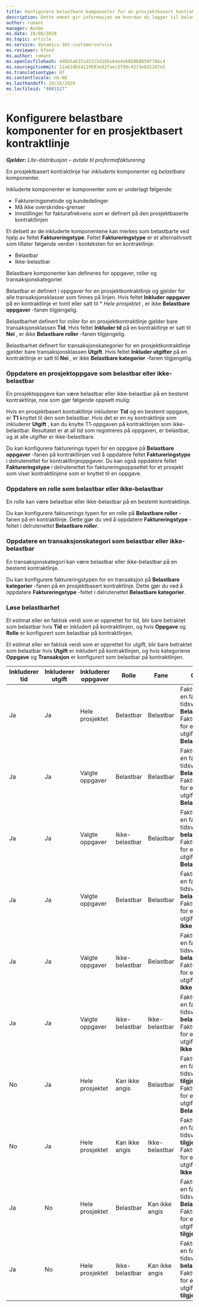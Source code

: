 ```yaml
---
title: Konfigurere belastbare komponenter for en prosjektbasert kontraktlinje
description: Dette emnet gir informasjon om hvordan du legger til belastbare komponenter i kontraktlinjer i Project Operations.
author: rumant
manager: Annbe
ms.date: 10/08/2020
ms.topic: article
ms.service: dynamics-365-customerservice
ms.reviewer: kfend
ms.author: rumant
ms.openlocfilehash: 4d665a6351d2315d185e64e4eb6b0b8859f7bbc4
ms.sourcegitcommit: 11a61db54119503e82faec5f99c4273e8d1247e5
ms.translationtype: HT
ms.contentlocale: nb-NO
ms.lasthandoff: 10/16/2020
ms.locfileid: "4081527"
---
```

# <a name="configuring-chargeable-components-of-a-project-based-contract-line"></a>Konfigurere belastbare komponenter for en prosjektbasert kontraktlinje

_**Gjelder:** Lite-distribusjon – avtale til proformafakturering_

En prosjektbasert kontraktlinje har *inkluderte* komponenter og *belastbare* komponenter.

Inkluderte komponenter er komponenter som er underlagt følgende:

  - Faktureringsmetode og kundedelinger
  - Må ikke overskrides-grenser 
  - Innstillinger for fakturafrekvens som er definert på den prosjektbaserte kontraktlinjen

Et delsett av de inkluderte komponentene kan merkes som belastbarte ved hjelp av feltet **Faktureringstype**. Feltet **Faktureringstype** er et alternativsett som tillater følgende verdier i konteksten for en kontraktlinje:

  - Belastbar
  - Ikke-belastbar

Belastbare komponenter kan defineres for oppgaver, roller og transaksjonskategorier.

Belastbar er definert i oppgaver for en prosjektkontraktlinje og gjelder for alle transaksjonsklasser som finnes på linjen. Hvis feltet **Inkluder oppgaver** på en kontraktlinje er tomt eller satt til * *Hele prosjektet* , er ikke **Belastbare oppgaver** -fanen tilgjengelig.

Belastbarhet definert for roller for en prosjektkontraktlinje gjelder bare transaksjonsklassen **Tid**. Hvis feltet **Inkluder td** på en kontraktlinje er satt til **Nei** , er ikke **Belastbare roller** -fanen tilgjengelig.

Belastbarhet definert for transaksjonskategorier for en prosjektkontraktlinje gjelder bare transaksjonsklassen **Utgift**. Hvis feltet **Inkluder utgifter** på en kontraktlinje er satt til **Nei** , er ikke **Belastbare kategorier** -fanen tilgjengelig.

### <a name="update-a-project-task-as-chargeable-or-non-chargeable"></a>Oppdatere en prosjektoppgave som belastbar eller ikke-belastbar

En prosjektoppgave kan være belastbar eller ikke-belastbar på en bestemt kontraktlinje, noe som gjør følgende oppsett mulig:

Hvis en prosjektbasert kontraktlinje inkluderer **Tid** og en bestemt oppgave, er **T1** knyttet til den som belastbar. Hvis det er en ny kontraktlinje som inkluderer **Utgift** , kan du knytte T1-oppgaven på kontraktlinjen som ikke-belastbar. Resultatet er at all tid som registreres på oppgaven, er belastbar, og at alle utgifter er ikke-belastbare.

Du kan konfigurere fakturerings typen for en oppgave på **Belastbare oppgaver** -fanen på kontraktlinjen ved å oppdatere feltet **Faktureringstype** i delrutenettet for kontraktlinjeoppgaver. Du kan også oppdatere feltet **Faktureringstype** i delrutenettet for faktureringsoppsettet for et prosjekt som viser kontraktlinjene som er knyttet til en oppgave.

### <a name="update-a-role-as-chargeable-or-non-chargeable"></a>Oppdatere en rolle som belastbar eller ikke-belastbar

En rolle kan være belastbar eller ikke-belastbar på en bestemt kontraktlinje.

Du kan konfigurere fakturerings typen for en rolle på **Belastbare roller** -fanen på en kontraktlinje. Dette gjør du ved å oppdatere **Faktureringstype** -feltet i delrutenettet **Belastbare roller**.

### <a name="update-a-transaction-category-as-chargeable-or-non-chargeable"></a>Oppdatere en transaksjonskategori som belastbar eller ikke-belastbar

En transaksjonskategori kan være belastbar eller ikke-belastbar på en bestemt kontraktlinje.

Du kan konfigurere faktureringstypen for en transaksjon på **Belastbare kategorier** -fanen på en prosjektbasert kontraktlinje. Dette gjør du ved å oppdatere **Faktureringstype** -feltet i delrutenettet **Belastbare kategorier**.

### <a name="resolve-chargeability"></a>Løse belastbarhet

Et estimat eller en faktisk verdi som er opprettet for tid, blir bare betraktet som belastbar hvis **Tid** er inkludert på kontraktlinjen, og hvis **Oppgave** og **Rolle** er konfigurert som belastbar på kontraktlinjen.

Et estimat eller en faktisk verdi som er opprettet for utgift, blir bare betraktet som belastbar hvis **Utgift** er inkludert på kontraktlinjen, og hvis kategoriene **Oppgave** og **Transaksjon** er konfigurert som belastbar på kontraktlinjen.


| Inkluderer tid | Inkluderer utgift | Inkluderer oppgaver | Rolle           | Fane       | Oppgave                                                                                                      |
|---------------|------------------|----------------|----------------|----------------|-----------------------------------------------------------------------------------------------------------|
| Ja           | Ja              | Hele prosjektet | Belastbar     | Belastbar     | Fakturering på en faktisk tidsverdi: **Belastbar** </br> Faktureringstype for en faktisk utgiftsverdi: **Belastbar**           |
| Ja           | Ja              | Valgte oppgaver | Belastbar     | Belastbar     | Fakturering på en faktisk tidsverdi: **Belastbar** </br> Faktureringstype for en faktisk utgiftsverdi: **Belastbar**           |
| Ja           | Ja              | Valgte oppgaver | Ikke-belastbar | Belastbar     | Fakturering på en faktisk tidsverdi: **Ikke-belastbar** </br> Faktureringstype for en faktisk utgiftsverdi: **Belastbar**       |
| Ja           | Ja              | Valgte oppgaver | Belastbar     | Belastbar     | Fakturering på en faktisk tidsverdi: **Ikke-belastbar** </br> Faktureringstype for en faktisk utgiftsverdi: **Ikke-belastbar** |
| Ja           | Ja              | Valgte oppgaver | Ikke-belastbar | Belastbar     | Fakturering på en faktisk tidsverdi: **Ikke-belastbar** </br> Faktureringstype for en faktisk utgiftsverdi: **Ikke-belastbar** |
| Ja           | Ja              | Valgte oppgaver | Ikke-belastbar | Ikke-belastbar | Fakturering på en faktisk tidsverdi: **Ikke-belastbar** </br> Faktureringstype for en faktisk utgiftsverdi: **Ikke-belastbar** |
| No            | Ja              | Hele prosjektet | Kan ikke angis   | Belastbar     | Fakturering på en faktisk tidsverdi: **Ikke tilgjengelig**</br>Faktureringstype for en faktisk utgiftsverdi: **Belastbar**          |
| No            | Ja              | Hele prosjektet | Kan ikke angis   | Ikke-belastbar | Fakturering på en faktisk tidsverdi: **Ikke tilgjengelig**</br> Faktureringstype for en faktisk utgiftsverdi: **Ikke-belastbar**     |
| Ja           | No               | Hele prosjektet | Belastbar     | Kan ikke angis   | Fakturering på en faktisk tidsverdi: **Belastbar** </br> Faktureringstype for en faktisk utgiftsverdi: **Ikke tilgjengelig**        |
| Ja           | No               | Hele prosjektet | Ikke-belastbar | Kan ikke angis   | Fakturering på en faktisk tidsverdi: **Ikke-belastbar** </br>Faktureringstype for en faktisk utgiftsverdi: **Ikke tilgjengelig**   |
